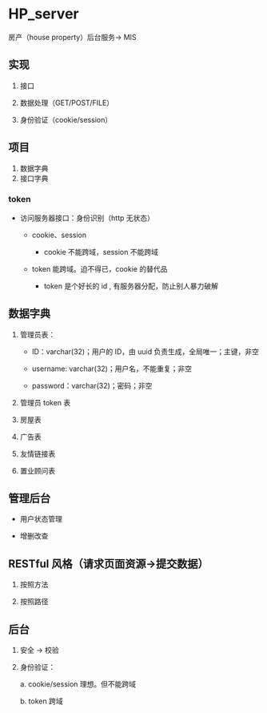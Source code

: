# HP_server

房产（house property）后台服务-> MIS

## 实现

1.  接口

2.  数据处理（GET/POST/FILE）

3.  身份验证（cookie/session）

## 项目

1.  数据字典
2.  接口字典

### token

- 访问服务器接口：身份识别（http 无状态）

  - cookie、session

    - cookie 不能跨域，session 不能跨域

  - token 能跨域。迫不得已，cookie 的替代品

    - token 是个好长的 id , 有服务器分配，防止别人暴力破解

## 数据字典

1.  管理员表：

    - ID：varchar(32)；用户的 ID，由 uuid 负责生成，全局唯一；主键，非空

    - username: varchar(32)；用户名，不能重复；非空

    - password：varchar(32)；密码；非空

2.  管理员 token 表

3.  房屋表
4.  广告表
5.  友情链接表
6.  置业顾问表

## 管理后台

- 用户状态管理

- 增删改查

## RESTful 风格（请求页面资源->提交数据）

1.  按照方法

2.  按照路径

## 后台

1. 安全 -> 校验

2. 身份验证：

    a. cookie/session   理想。但不能跨域

    b. token            跨域
